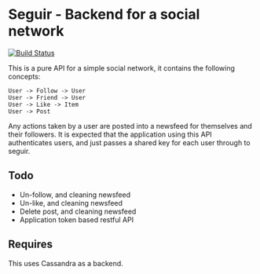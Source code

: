 # Seguir - Backend for a social network

[![Build Status](https://travis-ci.org/cliftonc/seguir.svg)](https://travis-ci.org/cliftonc/seguir)

This is a pure API for a simple social network, it contains the following concepts:

```
User -> Follow -> User
User -> Friend -> User
User -> Like -> Item
User -> Post
```

Any actions taken by a user are posted into a newsfeed for themselves and their followers.  It is expected that the application using this API authenticates users, and just passes a shared key for each user through to seguir.

## Todo

* Un-follow, and cleaning newsfeed
* Un-like, and cleaning newsfeed
* Delete post, and cleaning newsfeed
* Application token based restful API

## Requires

This uses Cassandra as a backend.
